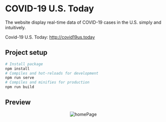 # COVID-19 U.S. Today
The website display real-time data of COVID-19 cases in the U.S. simply and intuitively.

Covid-19 U.S. Today: http://covid19us.today

## Project setup
```sh
# Install package
npm install
# Compiles and hot-reloads for development
npm run serve
# Compiles and minifies for production
npm run build
```

## Preview
<p align="center"><img src="https://github.com/zhongqi1112/COVID-19_U.S./blob/master/src/assets/homePage.png" alt="homePage"></p>
